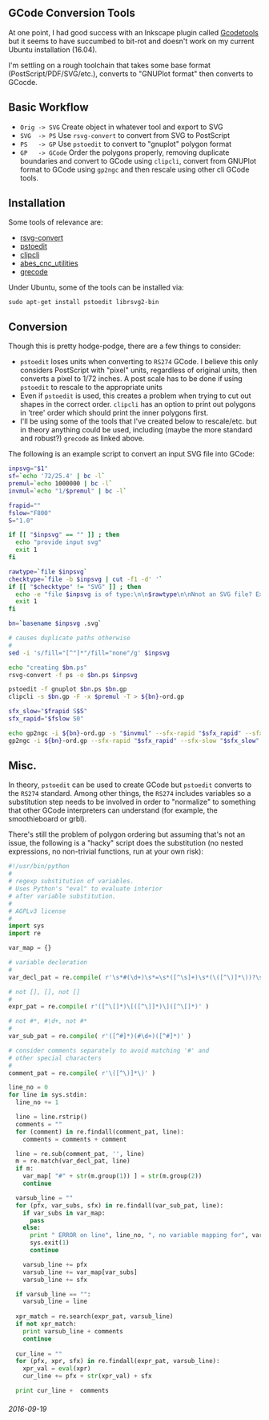 GCode Conversion Tools
---

At one point, I had good success with an Inkscape plugin called [Gcodetools](http://www.cnc-club.ru/forum/viewtopic.php?t=35) but
it seems to have succumbed to bit-rot and doesn't work on my current Ubuntu installation (16.04).

I'm settling on a rough toolchain that takes some base format (PostScript/PDF/SVG/etc.), converts
to "GNUPlot format" then converts to GCocde.

## Basic Workflow

* `Orig -> SVG`   Create object in whatever tool and export to SVG
* `SVG  -> PS`    Use `rsvg-convert` to convert from SVG to PostScript
* `PS   -> GP`    Use `pstoedit` to convert to "gnuplot" polygon format
* `GP   -> GCode` Order the polygons properly, removing duplicate boundaries and convert to GCode using `clipcli`, convert from GNUPlot format to GCode using `gp2ngc` and then rescale using other cli GCode tools.

## Installation

Some tools of relevance are:

* [rsvg-convert](http://manpages.ubuntu.com/manpages/precise/man1/rsvg-convert.1.html)
* [pstoedit](http://www.pstoedit.net/)
* [clipcli](https://github.com/abetusk/clipcli)
* [abes_cnc_utilities](https://github.com/abetusk/abes_cnc_utilities)
* [grecode](https://github.com/bkubicek/grecode)

Under Ubuntu, some of the tools can be installed via:

```
sudo apt-get install pstoedit librsvg2-bin
```
## Conversion

Though this is pretty hodge-podge, there are a few things to consider:

* `pstoedit` loses units when converting to `RS274` GCode.  I believe this only considers PostScript with "pixel" units, regardless of original units, then converts a pixel to 1/72 inches.  A post scale has to be done if using `pstoedit` to rescale to the appropriate units
* Even if `pstoedit` is used, this creates a problem when trying to cut out shapes in the correct order.  `clipcli` has an option to print out polygons in 'tree' order which should print the inner polygons first.
* I'll be using some of the tools that I've created below to rescale/etc. but in theory anything could be used, including (maybe the more standard and robust?) `grecode` as linked above.

The following is an example script to convert an input SVG file into GCode:

```bash
inpsvg="$1"
sf=`echo '72/25.4' | bc -l`
premul=`echo 1000000 | bc -l`
invmul=`echo "1/$premul" | bc -l`

frapid=""
fslow="F800"
S="1.0"

if [[ "$inpsvg" == "" ]] ; then
  echo "provide input svg"
  exit 1
fi

rawtype=`file $inpsvg`
checktype=`file -b $inpsvg | cut -f1 -d' '`
if [[ "$checktype" != "SVG" ]] ; then
  echo -e "file $inpsvg is of type:\n\n$rawtype\n\nNnot an SVG file? Exiting.\n"
  exit 1
fi

bn=`basename $inpsvg .svg`

# causes duplicate paths otherwise
#
sed -i 's/fill="[^"]*"/fill="none"/g' $inpsvg

echo "creating $bn.ps"
rsvg-convert -f ps -o $bn.ps $inpsvg

pstoedit -f gnuplot $bn.ps $bn.gp
clipcli -s $bn.gp -F -x $premul -T > ${bn}-ord.gp

sfx_slow="$frapid S$S"
sfx_rapid="$fslow S0"

echo gp2ngc -i ${bn}-ord.gp -s "$invmul" --sfx-rapid "$sfx_rapid" --sfx-slow "$sfx_slow" -o ${bn}.ngc
gp2ngc -i ${bn}-ord.gp --sfx-rapid "$sfx_rapid" --sfx-slow "$sfx_slow" | ngc_scale -s "$invmul" > ${bn}.ngc
```

## Misc.

In theory, `pstoedit` can be used to create GCode but `pstoedit` converts to the `RS274` standard.  Among other things, the `RS274` includes variables so a substitution step needs to be involved in order to "normalize" to something that other GCode interpreters can understand (for example, the smoothieboard or grbl).

There's still the problem of polygon ordering but assuming that's not an issue, the following is a "hacky" script does the substitution  (no nested expressions, no non-trivial functions, run at your own risk):

```python
#!/usr/bin/python
#
# regexp substitution of variables.
# Uses Python's "eval" to evaluate interior
# after variable substitution.
#
# AGPLv3 license
#
import sys
import re

var_map = {}

# variable decleration
#
var_decl_pat = re.compile( r'\s*#(\d+)\s*=\s*([^\s]+)\s*(\([^\)]*\))?\s*$' )

# not [], [], not []
#
expr_pat = re.compile( r'([^\[]*)\[([^\]]*)\]([^\[]*)' )

# not #*, #\d+, not #*
#
var_sub_pat = re.compile( r'([^#]*)(#\d+)([^#]*)' )

# consider comments separately to avoid matching '#' and
# other special characters
#
comment_pat = re.compile( r'\([^\)]*\)' )

line_no = 0
for line in sys.stdin:
  line_no += 1

  line = line.rstrip()
  comments = ""
  for (comment) in re.findall(comment_pat, line):
    comments = comments + comment

  line = re.sub(comment_pat, '', line)
  m = re.match(var_decl_pat, line)
  if m:
    var_map[ "#" + str(m.group(1)) ] = str(m.group(2))
    continue

  varsub_line = ""
  for (pfx, var_subs, sfx) in re.findall(var_sub_pat, line):
    if var_subs in var_map:
      pass
    else:
      print " ERROR on line", line_no, ", no variable mapping for", var_subs
      sys.exit(1)
      continue

    varsub_line += pfx
    varsub_line += var_map[var_subs]
    varsub_line += sfx

  if varsub_line == "":
    varsub_line = line
    
  xpr_match = re.search(expr_pat, varsub_line)
  if not xpr_match:
    print varsub_line + comments
    continue
  
  cur_line = ""
  for (pfx, xpr, sfx) in re.findall(expr_pat, varsub_line):
    xpr_val = eval(xpr)
    cur_line += pfx + str(xpr_val) + sfx

  print cur_line +  comments
```

###### 2016-09-19

